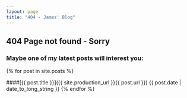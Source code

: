 ```yaml
---
layout: page
title: "404 - James' Blog"
---
```


## 404 Page not found - Sorry


### Maybe one of my latest posts will interest you:
{% for post in site.posts %}
    
####[{{ post.title }}]({{ site.production_url }}{{ post.url }})
{{ post.date | date_to_long_string }}
{% endfor %}